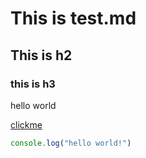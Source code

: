 # This is test.md

## This is h2

### this is h3

hello world

[clickme](https://google.com)

~~~Javascript
console.log("hello world!")
~~~
